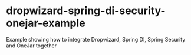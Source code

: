 dropwizard-spring-di-security-onejar-example
============================================

Example showing how to integrate Dropwizard, Spring DI, Spring Security and OneJar together